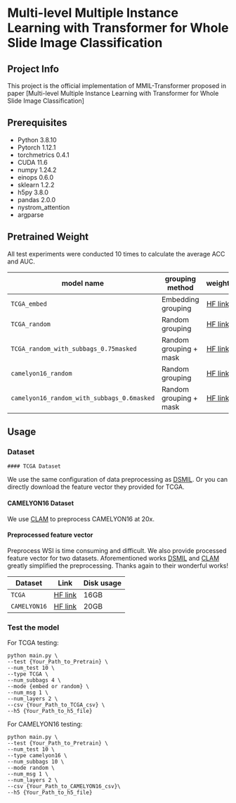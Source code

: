 # Multi-level Multiple Instance Learning with Transformer for Whole Slide Image Classification

## Project Info
This project is the official implementation of MMIL-Transformer proposed in paper [Multi-level Multiple Instance Learning with Transformer for Whole Slide Image Classification]

## Prerequisites

* Python 3.8.10
* Pytorch 1.12.1
* torchmetrics 0.4.1
* CUDA 11.6
* numpy 1.24.2
* einops 0.6.0
* sklearn 1.2.2
* h5py 3.8.0
* pandas 2.0.0
* nystrom_attention
* argparse

## Pretrained Weight
All test experiments were conducted 10 times to calculate the average ACC and AUC.
<div align="center">

| model name | grouping method | weight | ACC | AUC |
|------------|-----|:------:|----|----|
| `TCGA_embed`|Embedding grouping|[HF link](https://huggingface.co/RJKiseki/MMIL-Transformrt/blob/main/TCGA_embed.pt) | 93.15% | 98.97% |
| `TCGA_random`|Random grouping|[HF link](https://huggingface.co/RJKiseki/MMIL-Transformrt/blob/main/TCGA_random.pt) | 94.37%| 99.04% |
| `TCGA_random_with_subbags_0.75masked`|Random grouping + mask|[HF link](https://huggingface.co/RJKiseki/MMIL-Transformrt/blob/main/TCGA_random_mask_0.75.pt) | 93.95%| 99.02% |
| `camelyon16_random`|Random grouping|[HF link](https://huggingface.co/RJKiseki/MMIL-Transformrt/blob/main/camelyon16_random.pt) | 91.78% | 94.07% |
| `camelyon16_random_with_subbags_0.6masked`| Random grouping + mask|[HF link](https://huggingface.co/RJKiseki/MMIL-Transformrt/blob/main/camelyon16_mask_0.6.pt) | 93.41% | 94.74% |
</div>


## Usage
  ### Dataset

    #### TCGA Dataset
We use the same configuration of data preprocessing as [DSMIL](https://github.com/binli123/dsmil-wsi). Or you can directly download the feature vector they provided for TCGA.

#### CAMELYON16 Dataset
We use [CLAM](https://github.com/mahmoodlab/CLAM/tree/master) to preprocess CAMELYON16 at 20x.

#### Preprocessed feature vector
Preprocess WSI is time consuming and difficult. We also provide processed feature vector for two datasets. Aforementioned works [DSMIL](https://github.com/binli123/dsmil-wsi) and [CLAM](https://github.com/mahmoodlab/CLAM/tree/master) 
greatly simplified the preprocessing. Thanks again to their wonderful works!
<div align="center">
  
| Dataset | Link | Disk usage |
|------------|:-----:|----|
| `TCGA`|[HF link](https://huggingface.co/datasets/RJKiseki/TCGA)| 16GB |
| `CAMELYON16`|[HF link](https://huggingface.co/datasets/RJKiseki/CAMELYON16)|20GB|
</div>


### Test the model

For TCGA testing:
```
python main.py \
--test {Your_Path_to_Pretrain} \
--num_test 10 \
--type TCGA \
--num_subbags 4 \
--mode {embed or random} \
--num_msg 1 \
--num_layers 2 \
--csv {Your_Path_to_TCGA_csv} \
--h5 {Your_Path_to_h5_file}
```


For CAMELYON16 testing:
```
python main.py \
--test {Your_Path_to_Pretrain} \
--num_test 10 \
--type camelyon16 \
--num_subbags 10 \
--mode random \
--num_msg 1 \
--num_layers 2 \
--csv {Your_Path_to_CAMELYON16_csv}\
--h5 {Your_Path_to_h5_file}
```
